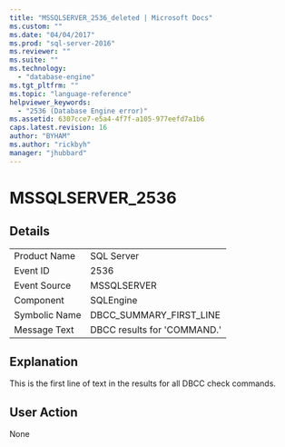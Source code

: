```yaml
---
title: "MSSQLSERVER_2536_deleted | Microsoft Docs"
ms.custom: ""
ms.date: "04/04/2017"
ms.prod: "sql-server-2016"
ms.reviewer: ""
ms.suite: ""
ms.technology: 
  - "database-engine"
ms.tgt_pltfrm: ""
ms.topic: "language-reference"
helpviewer_keywords: 
  - "2536 (Database Engine error)"
ms.assetid: 6307cce7-e5a4-4f7f-a105-977eefd7a1b6
caps.latest.revision: 16
author: "BYHAM"
ms.author: "rickbyh"
manager: "jhubbard"
---
```

# MSSQLSERVER_2536
  
## Details  
  
|||  
|-|-|  
|Product Name|SQL Server|  
|Event ID|2536|  
|Event Source|MSSQLSERVER|  
|Component|SQLEngine|  
|Symbolic Name|DBCC_SUMMARY_FIRST_LINE|  
|Message Text|DBCC results for 'COMMAND.'|  
  
## Explanation  
This is the first line of text in the results for all DBCC check commands.  
  
## User Action  
None  
  
